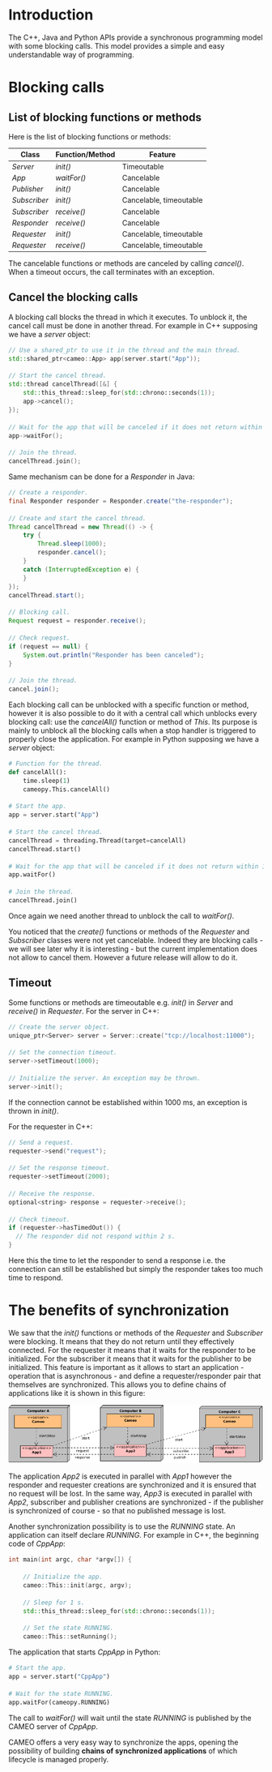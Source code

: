 # Introduction
The C++, Java and Python APIs provide a synchronous programming model with some blocking calls. This model provides a simple and easy understandable way of programming.

# Blocking calls

## List of blocking functions or methods

Here is the list of blocking functions or methods:

**Class**       | **Function/Method**    | Feature
----------------|------------------------|-----------------
*Server*        | *init()*               | Timeoutable
*App*           | *waitFor()*            | Cancelable
*Publisher*     | *init()*               | Cancelable
*Subscriber*    | *init()*               | Cancelable, timeoutable
*Subscriber*    | *receive()*            | Cancelable
*Responder*     | *receive()*            | Cancelable
*Requester*     | *init()*               | Cancelable, timeoutable
*Requester*     | *receive()*            | Cancelable, timeoutable

The cancelable functions or methods are canceled by calling *cancel()*. When a timeout occurs, the call terminates with an exception.

## Cancel the blocking calls

A blocking call blocks the thread in which it executes. To unblock it, the cancel call must be done in another thread. For example in C++ supposing we have a *server* object:
```cpp
// Use a shared_ptr to use it in the thread and the main thread.
std::shared_ptr<cameo::App> app(server.start("App"));

// Start the cancel thread.
std::thread cancelThread([&] {
    std::this_thread::sleep_for(std::chrono::seconds(1));
    app->cancel();
});

// Wait for the app that will be canceled if it does not return within 1 s.
app->waitFor();

// Join the thread.
cancelThread.join();
```

Same mechanism can be done for a *Responder* in Java:
```java
// Create a responder.
final Responder responder = Responder.create("the-responder");

// Create and start the cancel thread.
Thread cancelThread = new Thread(() -> {
    try {
        Thread.sleep(1000);
        responder.cancel();	
    }
    catch (InterruptedException e) {
    }
});
cancelThread.start();

// Blocking call.		
Request request = responder.receive();

// Check request.		
if (request == null) {
    System.out.println("Responder has been canceled");		
}

// Join the thread.		
cancel.join();
```
Each blocking call can be unblocked with a specific function or method, however it is also possible to do it with a central call which unblocks every blocking call: use the *cancelAll()* function or method of *This*. Its purpose is mainly to unblock all the blocking calls when a stop handler is triggered to properly close the application.
For example in Python supposing we have a *server* object:
```python
# Function for the thread.
def cancelAll():
    time.sleep(1)
    cameopy.This.cancelAll()

# Start the app.
app = server.start("App")
    
# Start the cancel thread.
cancelThread = threading.Thread(target=cancelAll)
cancelThread.start()

# Wait for the app that will be canceled if it does not return within 1 s.
app.waitFor()

# Join the thread.    
cancelThread.join()    
```
Once again we need another thread to unblock the call to *waitFor()*.

You noticed that the *create()* functions or methods of the *Requester* and *Subscriber* classes were not yet cancelable. Indeed they are blocking calls - we will see later why it is interesting - but the current implementation does not allow to cancel them. However a future release will allow to do it.

## Timeout

Some functions or methods are timeoutable e.g. *init()* in *Server* and *receive()* in *Requester*.
For the server in C++:
```cpp
// Create the server object.
unique_ptr<Server> server = Server::create("tcp://localhost:11000");

// Set the connection timeout.
server->setTimeout(1000);

// Initialize the server. An exception may be thrown.
server->init();
```
If the connection cannot be established within 1000 ms, an exception is thrown in *init()*.

For the requester in C++:
```cpp
// Send a request.
requester->send("request");

// Set the response timeout.
requester->setTimeout(2000);

// Receive the response.
optional<string> response = requester->receive();

// Check timeout.
if (requester->hasTimedOut()) {
  // The responder did not respond within 2 s.
}
```
Here this the time to let the responder to send a response i.e. the connection can still be established but simply the responder takes too much time to respond.

# The benefits of synchronization

We saw that the *init()* functions or methods of the *Requester* and *Subscriber* were blocking. It means that they do not return until they effectively connected. For the requester it means that it waits for the responder to be initialized. For the subscriber it means that it waits for the publisher to be initialized. This feature is important as it allows to start an application - operation that is asynchronous - and define a requester/responder pair that themselves are synchronized. This allows you to define chains of applications like it is shown in this figure:

![Chain of applications](images/App-chain.png)

The application *App2* is executed in parallel with *App1* however the responder and requester creations are synchronized and it is ensured that no request will be lost. In the same way, *App3* is executed in parallel with *App2*, subscriber and publisher creations are synchronized - if the publisher is synchronized of course - so that no published message is lost.

Another synchronization possibility is to use the *RUNNING* state. An application can itself declare *RUNNING*. For example in C++, the beginning code of *CppApp*:
```cpp
int main(int argc, char *argv[]) {

    // Initialize the app.
    cameo::This::init(argc, argv);

    // Sleep for 1 s.
    std::this_thread::sleep_for(std::chrono::seconds(1));

    // Set the state RUNNING.
    cameo::This::setRunning();
```

The application that starts *CppApp* in Python:
```python
# Start the app.
app = server.start("CppApp")

# Wait for the state RUNNING.
app.waitFor(cameopy.RUNNING)
```

The call to *waitFor()* will wait until the state *RUNNING* is published by the CAMEO server of *CppApp*.

CAMEO offers a very easy way to synchronize the apps, opening the possibility of building **chains of synchronized applications** of which lifecycle is managed properly.
